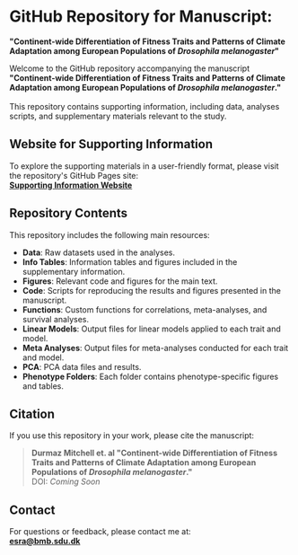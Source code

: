 # GitHub Repository for Manuscript:  
**"Continent-wide Differentiation of Fitness Traits and Patterns of Climate Adaptation among European Populations of _Drosophila melanogaster_"**

Welcome to the GitHub repository accompanying the manuscript **"Continent-wide Differentiation of Fitness Traits and Patterns of Climate Adaptation among European Populations of _Drosophila melanogaster_."**  
\
This repository contains supporting information, including data, analyses scripts, and supplementary materials relevant to the study.

## Website for Supporting Information

To explore the supporting materials in a user-friendly format, please visit the repository's GitHub Pages site:  
**[Supporting Information Website](https://esradm.github.io/DrosEU_PhenotypingWG/)**

## Repository Contents

This repository includes the following main resources:
- **Data**: Raw datasets used in the analyses.
- **Info Tables**: Information tables and figures included in the supplementary information.
- **Figures**: Relevant code and figures for the main text.
- **Code**: Scripts for reproducing the results and figures presented in the manuscript.
- **Functions**: Custom functions for correlations, meta-analyses, and survival analyses.
- **Linear Models**: Output files for linear models applied to each trait and model.
- **Meta Analyses**: Output files for meta-analyses conducted for each trait and model.
- **PCA**: PCA data files and results.
- **Phenotype Folders**: Each folder contains phenotype-specific figures and tables.

## Citation

If you use this repository in your work, please cite the manuscript:  
> **Durmaz Mitchell et. al "Continent-wide Differentiation of Fitness Traits and Patterns of Climate Adaptation among European Populations of _Drosophila melanogaster_."**  
> DOI: *Coming Soon*

## Contact

For questions or feedback, please contact me at:  
**esra@bmb.sdu.dk**